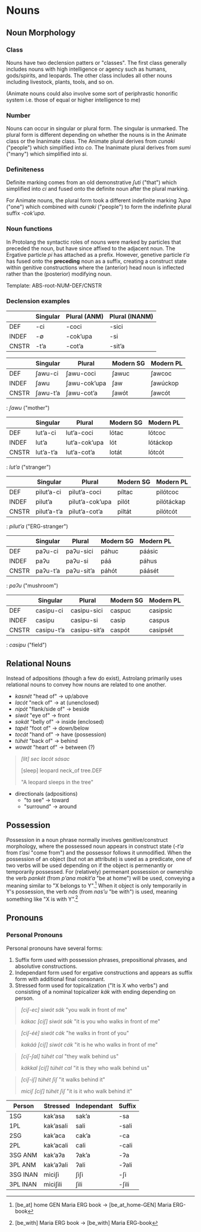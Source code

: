 # Nouns

## Noun Morphology

### Class

Nouns have two declension patters or "classes".  The first class generally includes nouns with high intelligence or agency such as humans, gods/spirits, and leopards.  The other class includes all other nouns including livestock, plants, tools, and so on.

(Animate nouns could also involve some sort of periphrastic honorific system i.e. those of equal or higher intelligence to me)

### Number

Nouns can occur in singular or plural form.  The singular is unmarked.  The plural form is different depending on whether the nouns is in the Animate class or the Inanimate class.  The Animate plural derives from *cunaki* ("people") which simplified into *co*.  The Inanimate plural derives from *sumi* ("many") which simplified into *si*.

### Definiteness

Definite marking comes from an old demonstrative *ʃuti* ("that") which simplified into *ci* and fused onto the definite noun after the plural marking.

For Animate nouns, the plural form took a different indefinite marking *ʔupa* ("one") which combined with *cunaki* ("people") to form the indefinite plural suffix *-cokʼupa*.

### Noun functions

In Protolang the syntactic roles of nouns were marked by particles that preceded the noun, but have since affixed to the adjacent noun.  The Ergative particle *pi* has attached as a prefix. However, genetive particle *tʼa* has fused onto the **preceding** noun as a suffix, creating a construct state within genitive constructions where the (anterior) head noun is inflected rather than the (posterior) modifying noun.

Template: ABS-root-NUM-DEF/CNSTR

### Declension examples

|       | Singular | Plural (ANM) | Plural (INANM) |
| ---   | ---      | ---          | ---            |
| DEF   | -ci      | -coci        | -sici          |
| INDEF | -∅       | -cokʼupa     | -si            |
| CNSTR | -tʼa     | -cotʼa       | -sitʼa         |

|       | Singular | Plural       | Modern SG | Modern PL |
| ---   | ---      | ---          | ---       | ---       |
| DEF   | ʃawu-ci  | ʃawu-coci    | ʃawuc     | ʃawcoc    |
| INDEF | ʃawu     | ʃawu-cokʼupa | ʃaw       | ʃawúckop  |
| CNSTR | ʃawu-tʼa | ʃawu-cotʼa   | ʃawót     | ʃawcót    |
: *ʃawu* ("mother")

|       | Singular  | Plural        | Modern SG | Modern PL |
| ---   | ---       | ---           | ---       | ---       |
| DEF   | lutʼa-ci  | lutʼa-coci    | lótac     | lótcoc    |
| INDEF | lutʼa     | lutʼa-cokʼupa | lót       | lótáckop  |
| CNSTR | lutʼa-tʼa | lutʼa-cotʼa   | lotát     | lótcót    |
: *lutʼa* ("stranger")

|       | Singular    | Plural          | Modern SG | Modern PL  |
| ---   | ---         | ---             | ---       | ---        |
| DEF   | pilutʼa-ci  | pilutʼa-coci    | píltac    | pilótcoc   |
| INDEF | pilutʼa     | pilutʼa-cokʼupa | pilót     | pilótáckap |
| CNSTR | pilutʼa-tʼa | pilutʼa-cotʼa   | piltát    | pilótcót   |
: *pilutʼa* ("ERG-stranger")

|       | Singular | Plural     | Modern SG | Modern PL |
| ---   | ---      | ---        | ---       | ---       |
| DEF   | paʔu-ci  | paʔu-sici  | páhuc     | páásic    |
| INDEF | paʔu     | paʔu-si    | páá       | páhus     |
| CNSTR | paʔu-tʼa | paʔu-sitʼa | páhót     | páásét    |
: *paʔu* ("mushroom")

|       | Singular   | Plural       | Modern SG | Modern PL |
| ---   | ---        | ---          | ---       | ---       |
| DEF   | casipu-ci  | casipu-sici  | caspuc    | casipsic  |
| INDEF | casipu     | casipu-si    | casip     | caspus    |
| CNSTR | casipu-tʼa | casipu-sitʼa | caspót    | casipsét  |
: *casipu* ("field")

## Relational Nouns

Instead of adpositions (though a few do exist), Astrolang primarily uses relational nouns to convey how nouns are related to one another.

- *kasnét* "head of" → up/above
- *lacót* "neck of" → at (unenclosed)
- *nipót* "flank/side of" → beside
- *siwót* "eye of" → front
- *sokát* "belly of" → inside (enclosed)
- *tapét* "foot of" → down/below
- *tocát* "hand of" → have (possession)
- *túhét* "back of" → behind
- *wowát* "heart of" → between (?)

>*\[lit\] sec lacót sásac*
>
>\[sleep\] leopard neck_of tree.DEF
>
>"A leopard sleeps in the tree"

- directionals (adpositions)
    - "to see" → toward
    - "surround" → around

## Possession

Possession in a noun phrase normally involves genitive/construct morphology, where the possessed noun appears in construct state (*-tʼa* from *tʼasi* "come from") and the possessor follows it unmodified.  When the possession of an object (but not an attribute) is used as a predicate, one of two verbs will be used depending on if the object is permenantly or temporarily possessed.  For (relatively) permenant possession or ownership the verb *pankét* (from *pʼana makitʼa* "be at home") will be used, conveying a meaning similar to "X belongs to Y".[^bposs]  When it object is only temporarily in Y's possession, the verb *nás* (from *nasʼu* "be with") is used, meaning something like "X is with Y".[^hposs]

[^bposs]: \[be_at\] home GEN Maria ERG book → \[be_at_home-GEN\] Maria ERG-book

[^hposs]: \[be_with\] Maria ERG book → \[be_with\] Maria ERG-book

## Pronouns

### Personal Pronouns

Personal pronouns have several forms:

1. Suffix form used with possession phrases, prepositional phrases, and absolutive constructions.
1. Independant form used for ergative constructions and appears as suffix form with additional final consonant.
1. Stressed form used for topicalization ("It is X who verbs") and consisting of a nominal topicalizer *kák* with ending depending on person.

> *\[ciʃ-ec\] siwót sák* "you walk in front of me"
>
> *kákac \[ciʃ\] siwót sák* "it is you who walks in front of me"

> *\[ciʃ-éé\] siwót cák* "he walks in front of you"
>
> *kakáá \[ciʃ\] siwót cák* "it is he who walks in front of me"

> *\[cíʃ-ʃal\] túhét cal* "they walk behind us"
>
> *kákkal \[ciʃ\] túhét cal* "it is they who walk behind us"

> *\[cíʃ-iʃ\] túhét ʃiʃ* "it walks behind it"
>
> *miciʃ \[ciʃ\] túhét ʃiʃ* "it is it who walk behind it"

| Person   | Stressed  | Independant | Suffix |
| ---      | ---       | ---         | ---    |
| 1SG      | kakʼasa   | sakʼa       | -sa    |
| 1PL      | kakʼasali | sali        | -sali  |
| 2SG      | kakʼaca   | cakʼa       | -ca    |
| 2PL      | kakʼacali | cali        | -cali  |
| 3SG ANM  | kakʼaʔa   | ʔakʼa       | -ʔa    |
| 3PL ANM  | kakʼaʔali | ʔali        | -ʔali  |
| 3SG INAN | miciʃi    | ʃiʃi        | -ʃi    |
| 3PL INAN | miciʃili  | ʃili        | -ʃili  |
